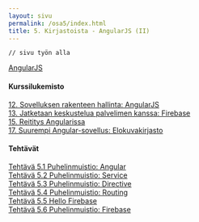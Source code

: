 ```yaml
---
layout: sivu
permalink: /osa5/index.html 
title: 5. Kirjastoista - AngularJS (II)
---
```


~~~
// sivu työn alla
~~~

[AngularJS](https://angularjs.org)


#### Kurssilukemisto

[12. Sovelluksen rakenteen hallinta: AngularJS]({{site.baseurl}}/weso/#12-Sovelluksen-rakenteen-hallinta:-AngularJS)   
[13. Jatketaan keskustelua palvelimen kanssa: Firebase]({{site.baseurl}}/weso/#13-Jatketaan-keskustelua-palvelimen-kanssa:-Firebase)   
[15. Reititys Angularissa]({{site.baseurl}}/weso/#15-Reititys-Angularissa)   
[17. Suurempi Angular-sovellus: Elokuvakirjasto]({{site.baseurl}}/weso/#17-Suurempi-Angular-sovellus:-Elokuvakirjasto)   


#### Tehtävät

[Tehtävä 5.1 Puhelinmuistio: Angular](tehtava51)   
[Tehtävä 5.2 Puhelinmuistio: Service](tehtava52)   
[Tehtävä 5.3 Puhelinmuistio: Directive](tehtava53)   
[Tehtävä 5.4 Puhelinmuistio: Routing](tehtava54)   
[Tehtävä 5.5 Hello Firebase](tehtava55)   
[Tehtävä 5.6 Puhelinmuistio: Firebase](tehtava56)   
